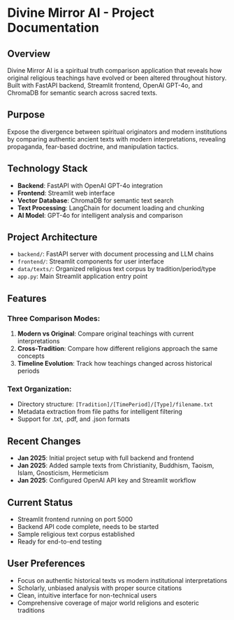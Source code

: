 # Divine Mirror AI - Project Documentation

## Overview
Divine Mirror AI is a spiritual truth comparison application that reveals how original religious teachings have evolved or been altered throughout history. Built with FastAPI backend, Streamlit frontend, OpenAI GPT-4o, and ChromaDB for semantic search across sacred texts.

## Purpose
Expose the divergence between spiritual originators and modern institutions by comparing authentic ancient texts with modern interpretations, revealing propaganda, fear-based doctrine, and manipulation tactics.

## Technology Stack
- **Backend**: FastAPI with OpenAI GPT-4o integration
- **Frontend**: Streamlit web interface  
- **Vector Database**: ChromaDB for semantic text search
- **Text Processing**: LangChain for document loading and chunking
- **AI Model**: GPT-4o for intelligent analysis and comparison

## Project Architecture
- `backend/`: FastAPI server with document processing and LLM chains
- `frontend/`: Streamlit components for user interface
- `data/texts/`: Organized religious text corpus by tradition/period/type
- `app.py`: Main Streamlit application entry point

## Features
### Three Comparison Modes:
1. **Modern vs Original**: Compare original teachings with current interpretations
2. **Cross-Tradition**: Compare how different religions approach the same concepts  
3. **Timeline Evolution**: Track how teachings changed across historical periods

### Text Organization:
- Directory structure: `[Tradition]/[TimePeriod]/[Type]/filename.txt`
- Metadata extraction from file paths for intelligent filtering
- Support for .txt, .pdf, and .json formats

## Recent Changes
- **Jan 2025**: Initial project setup with full backend and frontend
- **Jan 2025**: Added sample texts from Christianity, Buddhism, Taoism, Islam, Gnosticism, Hermeticism
- **Jan 2025**: Configured OpenAI API key and Streamlit workflow

## Current Status
- Streamlit frontend running on port 5000
- Backend API code complete, needs to be started
- Sample religious text corpus established
- Ready for end-to-end testing

## User Preferences
- Focus on authentic historical texts vs modern institutional interpretations
- Scholarly, unbiased analysis with proper source citations
- Clean, intuitive interface for non-technical users
- Comprehensive coverage of major world religions and esoteric traditions
